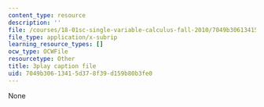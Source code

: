 ```yaml
---
content_type: resource
description: ''
file: /courses/18-01sc-single-variable-calculus-fall-2010/7049b30613415d378f39d159b80b3fe0_Pd2xP5zDsRw.vtt
file_type: application/x-subrip
learning_resource_types: []
ocw_type: OCWFile
resourcetype: Other
title: 3play caption file
uid: 7049b306-1341-5d37-8f39-d159b80b3fe0
---
```

None

